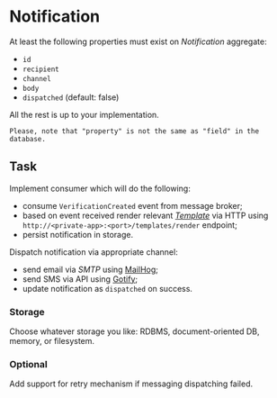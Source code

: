 # Notification

At least the following properties must exist on _Notification_ aggregate:

- `id`
- `recipient`
- `channel`
- `body`
- `dispatched` (default: false)

All the rest is up to your implementation.

    Please, note that "property" is not the same as "field" in the database.

## Task

Implement consumer which will do the following:

- consume `VerificationCreated` event from message broker;
- based on event received render relevant [_Template_](./template.md) via HTTP using `http://<private-app>:<port>/templates/render` endpoint;
- persist notification in storage.

Dispatch notification via appropriate channel:

- send email via _SMTP_ using [MailHog](https://github.com/mailhog/MailHog);
- send SMS via API using [Gotify](https://gotify.net/);
- update notification as `dispatched` on success.

### Storage

Choose whatever storage you like: RDBMS, document-oriented DB, memory, or filesystem.

### Optional

Add support for retry mechanism if messaging dispatching failed.
